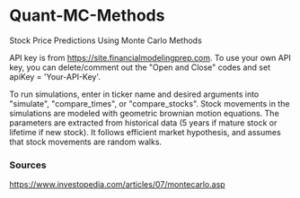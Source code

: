 # Quant-MC-Methods
Stock Price Predictions Using Monte Carlo Methods

API key is from https://site.financialmodelingprep.com. To use your own API key, you can delete/comment out the "Open and Close" codes and set apiKey = 'Your-API-Key'.

To run simulations, enter in ticker name and desired arguments into "simulate", "compare_times", or "compare_stocks". 
Stock movements in the simulations are modeled with geometric brownian motion equations. The parameters are extracted from historical data (5 years if mature stock or lifetime if new stock). It follows efficient market hypothesis, and assumes that stock movements are random walks.

### Sources
https://www.investopedia.com/articles/07/montecarlo.asp
